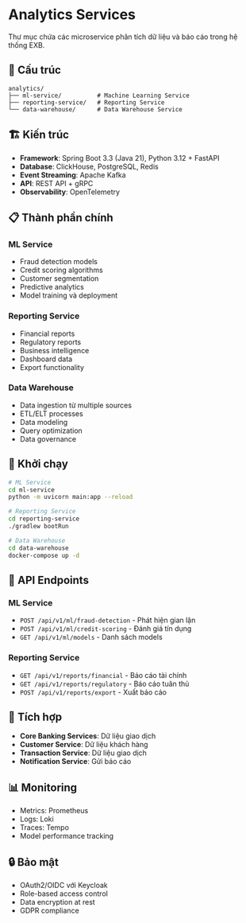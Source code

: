 # Analytics Services

Thư mục chứa các microservice phân tích dữ liệu và báo cáo trong hệ thống EXB.

## 📁 Cấu trúc

```
analytics/
├── ml-service/          # Machine Learning Service
├── reporting-service/   # Reporting Service
└── data-warehouse/      # Data Warehouse Service
```

## 🏗️ Kiến trúc

- **Framework**: Spring Boot 3.3 (Java 21), Python 3.12 + FastAPI
- **Database**: ClickHouse, PostgreSQL, Redis
- **Event Streaming**: Apache Kafka
- **API**: REST API + gRPC
- **Observability**: OpenTelemetry

## 📋 Thành phần chính

### ML Service
- Fraud detection models
- Credit scoring algorithms
- Customer segmentation
- Predictive analytics
- Model training và deployment

### Reporting Service
- Financial reports
- Regulatory reports
- Business intelligence
- Dashboard data
- Export functionality

### Data Warehouse
- Data ingestion từ multiple sources
- ETL/ELT processes
- Data modeling
- Query optimization
- Data governance

## 🚀 Khởi chạy

```bash
# ML Service
cd ml-service
python -m uvicorn main:app --reload

# Reporting Service
cd reporting-service
./gradlew bootRun

# Data Warehouse
cd data-warehouse
docker-compose up -d
```

## 📡 API Endpoints

### ML Service
- `POST /api/v1/ml/fraud-detection` - Phát hiện gian lận
- `POST /api/v1/ml/credit-scoring` - Đánh giá tín dụng
- `GET /api/v1/ml/models` - Danh sách models

### Reporting Service
- `GET /api/v1/reports/financial` - Báo cáo tài chính
- `GET /api/v1/reports/regulatory` - Báo cáo tuân thủ
- `POST /api/v1/reports/export` - Xuất báo cáo

## 🔗 Tích hợp

- **Core Banking Services**: Dữ liệu giao dịch
- **Customer Service**: Dữ liệu khách hàng
- **Transaction Service**: Dữ liệu giao dịch
- **Notification Service**: Gửi báo cáo

## 📊 Monitoring

- Metrics: Prometheus
- Logs: Loki
- Traces: Tempo
- Model performance tracking

## 🔒 Bảo mật

- OAuth2/OIDC với Keycloak
- Role-based access control
- Data encryption at rest
- GDPR compliance
